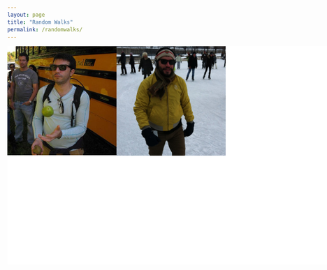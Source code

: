 ```yaml
---
layout: page
title: "Random Walks"
permalink: /randomwalks/
---
```




<div style="width:750px; background-color:white; height:500px; overflow:scroll; overflow-x: scroll; overflow-y: hidden;">
       <div style="width:800px;">
<img style=" float:left; display:inline" src="/img/daniel_marcelino.jpg" width="250px" alt="Apple Picking"/>
<img style=" float:left; display:inline"   src="/img/avatar.jpg" width="250px" alt="Daniel Marcelino"/>
    </div>


